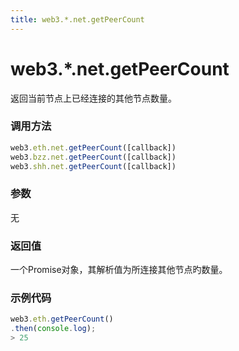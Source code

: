 ```yaml
---
title: web3.*.net.getPeerCount
---
```


# web3.*.net.getPeerCount

返回当前节点上已经连接的其他节点数量。

### 调用方法

```js
web3.eth.net.getPeerCount([callback])
web3.bzz.net.getPeerCount([callback])
web3.shh.net.getPeerCount([callback])
```

### 参数
无

### 返回值
一个Promise对象，其解析值为所连接其他节点旳数量。

### 示例代码
```js
web3.eth.getPeerCount()
.then(console.log);
> 25
```